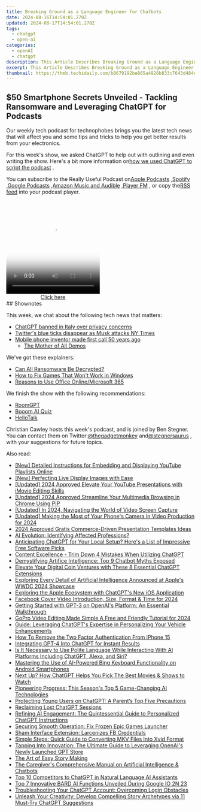 ```yaml
---
title: Breaking Ground as a Language Engineer for Chatbots
date: 2024-08-16T14:54:01.270Z
updated: 2024-08-17T14:54:01.270Z
tags:
  - chatgpt
  - open-ai
categories:
  - openAI
  - chatgpt
description: This Article Describes Breaking Ground as a Language Engineer for Chatbots
excerpt: This Article Describes Breaking Ground as a Language Engineer for Chatbots
thumbnail: https://thmb.techidaily.com/b8679192be865a4926b833c7643d484e4a5289f4dc9b662f4833af51354f1cda.jpg
---
```


## $50 Smartphone Secrets Unveiled - Tackling Ransomware and Leveraging ChatGPT for Podcasts

 Our weekly tech podcast for technophobes brings you the latest tech news that will affect you and some tips and tricks to help you get better results from your electronics.

 For this week's show, we asked ChatGPT to help out with outlining and even writing the show. Here's a bit more information on[how we used ChatGPT to script the podcast](https://www.makeuseof.com/i-used-chatgpt-to-script-a-podcast-heres-what-happened/) .

 You can subscribe to the Really Useful Podcast on[Apple Podcasts](https://podcasts.apple.com/gb/podcast/the-really-useful-podcast/id1437847131?mt=2) ,[Spotify](https://open.spotify.com/show/283gDxLd6OTNEpRq6tN7ha) ,[Google Podcasts](https://www.google.com/podcasts?feed=aHR0cHM6Ly9hbmNob3IuZm0vcy8zMWJlNDcwL3BvZGNhc3QvcnNz) ,[Amazon Music and Audible](https://music.amazon.co.uk/podcasts/20ab73d4-5da2-46c7-a17f-dc6eb39bdb48/The-Really-Useful-Podcast) ,[Player FM](https://player.fm/series/the-really-useful-podcast-2491856) , or copy the[RSS feed](https://feeds.transistor.fm/the-really-useful-podcast) into your podcast player.

<!-- affiliate ads begin -->
<span id="1997795">
					<video width="250" height="250" style="cursor:pointer"
           poster="//a.impactradius-go.com/display-clicktoplayimage/1997795.jpeg"
           onclick="if(!this.playClicked){this.play();this.setAttribute('controls',true);this.playClicked=true;}">
	   <source src="//a.impactradius-go.com/display-ad/23621-1997795">
	   <img src="//a.impactradius-go.com/display-clicktoplayimage/1997795.jpeg" style="border: none; height: 100%; width: 100%; object-fit: contain">
	</video>
	<div style="width:250px;text-align:center"><a href="javascript:window.open(decodeURIComponent('https%3A%2F%2Fproteahair.pxf.io%2Fc%2F5597632%2F1997795%2F23621'), '_blank');void(0);">Click here</a></div>
</span>
<img height="0" width="0" src="https://imp.pxf.io/i/5597632/1997795/23621" style="position:absolute;visibility:hidden;" border="0" />
<!-- affiliate ads end -->
## Shownotes

This week, we chat about the following tech news that matters:

* [ChatGPT banned in Italy over privacy concerns](https://www.bbc.co.uk/news/technology-65139406)
* [Twitter's blue ticks disappear as Musk attacks NY Times](https://www.bbc.co.uk/news/technology-65156216)
* [Mobile phone inventor made first call 50 years ago](https://www.bbc.co.uk/news/technology-65112048)  
  * [The Mother of All Demos](https://www.youtube.com/watch?v=B6rKUf9DWRI)

We've got these explainers:

* [Can All Ransomware Be Decrypted?](https://www.makeuseof.com/can-all-ransomware-be-decrypted/)
* [How to Fix Games That Won't Work in Windows](https://www.makeuseof.com/fix-games-not-working-windows/)
* [Reasons to Use Office Online/Microsoft 365](https://www.makeuseof.com/tag/dont-pay-word-5-reasons-use-office-online/)

We finish the show with the following recommendations:

* [RoomGPT](http://https://www.roomgpt.io/)
* [Booom AI Quiz](https://booom.ai/)
* [HelloTalk](https://www.hellotalk.com/?lang=en)

 Christian Cawley hosts this week's podcast, and is joined by Ben Stegner. You can contact them on Twitter:[@thegadgetmonkey](https://twitter.com/thegadgetmonkey) and[@stegnersaurus](https://twitter.com/stegnersaurus) , with your suggestions for future topics.


<ins class="adsbygoogle"
     style="display:block"
     data-ad-format="autorelaxed"
     data-ad-client="ca-pub-7571918770474297"
     data-ad-slot="1223367746"></ins>



<ins class="adsbygoogle"
     style="display:block"
     data-ad-client="ca-pub-7571918770474297"
     data-ad-slot="8358498916"
     data-ad-format="auto"
     data-full-width-responsive="true"></ins>

<span class="atpl-alsoreadstyle">Also read:</span>
<div><ul>
<li><a href="https://youtube-zero.techidaily.com/etailed-instructions-for-embedding-and-displaying-youtube-playlists-online/"><u>[New] Detailed Instructions for Embedding and Displaying YouTube Playlists Online</u></a></li>
<li><a href="https://on-screen-recording.techidaily.com/new-perfecting-live-display-images-with-ease/"><u>[New] Perfecting Live Display Images with Ease</u></a></li>
<li><a href="https://facebook-video-footage.techidaily.com/updated-2024-approved-elevate-your-youtube-presentations-with-imovie-editing-skills/"><u>[Updated] 2024 Approved  Elevate Your YouTube Presentations with iMovie Editing Skills</u></a></li>
<li><a href="https://fox-friendly.techidaily.com/updated-2024-approved-streamline-your-multimedia-browsing-in-chrome-using-pip/"><u>[Updated] 2024 Approved  Streamline Your Multimedia Browsing in Chrome Using PIP</u></a></li>
<li><a href="https://video-screen-grab.techidaily.com/updated-in-2024-navigating-the-world-of-video-screen-capture/"><u>[Updated] In 2024, Navigating the World of Video Screen Capture</u></a></li>
<li><a href="https://on-screen-recording.techidaily.com/updated-making-the-most-of-your-phones-camera-in-video-production-for-2024/"><u>[Updated] Making the Most of Your Phone's Camera in Video Production for 2024</u></a></li>
<li><a href="https://article-helps.techidaily.com/2024-approved-gratis-commerce-driven-presentation-templates-ideas/"><u>2024 Approved  Gratis Commerce-Driven Presentation Templates Ideas</u></a></li>
<li><a href="https://tech-revival.techidaily.com/ai-evolution-identifying-affected-professions/"><u>AI Evolution: Identifying Affected Professions?</u></a></li>
<li><a href="https://tech-revival.techidaily.com/anticipating-chatgpt-for-your-local-setup-heres-a-list-of-impressive-free-software-picks/"><u>Anticipating ChatGPT for Your Local Setup? Here's a List of Impressive Free Software Picks</u></a></li>
<li><a href="https://tech-revival.techidaily.com/content-excellence-trim-down-4-mistakes-when-utilizing-chatgpt/"><u>Content Excellence - Trim Down 4 Mistakes When Utilizing ChatGPT</u></a></li>
<li><a href="https://tech-revival.techidaily.com/demystifying-artifice-intelligence-top-9-chatbot-myths-exposed/"><u>Demystifying Artifice Intelligence: Top 9 Chatbot Myths Exposed</u></a></li>
<li><a href="https://tech-revival.techidaily.com/elevate-your-digital-coin-ventures-with-these-8-essential-chatgpt-extensions/"><u>Elevate Your Digital Coin Ventures with These 8 Essential ChatGPT Extensions</u></a></li>
<li><a href="https://tech-revival.techidaily.com/exploring-every-detail-of-artificial-intelligence-announced-at-apples-wwdc-2024-showcase/"><u>Exploring Every Detail of Artificial Intelligence Announced at Apple's WWDC 2024 Showcase</u></a></li>
<li><a href="https://tech-revival.techidaily.com/exploring-the-apple-ecosystem-with-chatgpts-new-ios-application/"><u>Exploring the Apple Ecosystem with ChatGPT's New iOS Application</u></a></li>
<li><a href="https://facebook-video-recording.techidaily.com/facebook-cover-video-introduction-size-format-and-time-for-2024/"><u>Facebook Cover Video  Introduction, Size, Format & Time for 2024</u></a></li>
<li><a href="https://tech-revival.techidaily.com/getting-started-with-gpt-3-on-openais-platform-an-essential-walkthrough/"><u>Getting Started with GPT-3 on OpenAI's Platform: An Essential Walkthrough</u></a></li>
<li><a href="https://smart-video-creator.techidaily.com/gopro-video-editing-made-simple-a-free-and-friendly-tutorial-for-2024/"><u>GoPro Video Editing Made Simple A Free and Friendly Tutorial for 2024</u></a></li>
<li><a href="https://tech-revival.techidaily.com/guide-leveraging-chatgpts-expertise-in-personalizing-your-vehicle-enhancements/"><u>Guide: Leveraging ChatGPT's Expertise in Personalizing Your Vehicle Enhancements</u></a></li>
<li><a href="https://apple-account.techidaily.com/how-to-remove-the-two-factor-authentication-from-iphone-15-by-drfone-ios/"><u>How To Remove the Two Factor Authentication From iPhone 15</u></a></li>
<li><a href="https://tech-revival.techidaily.com/integrating-gpt-4-into-chatgpt-for-instant-results/"><u>Integrating GPT-4 Into ChatGPT for Instant Results</u></a></li>
<li><a href="https://tech-revival.techidaily.com/is-it-necessary-to-use-polite-language-while-interacting-with-ai-platforms-including-chatgpt-alexa-and-siri/"><u>Is It Necessary to Use Polite Language While Interacting With AI Platforms Including ChatGPT, Alexa, and Siri?</u></a></li>
<li><a href="https://tech-revival.techidaily.com/mastering-the-use-of-ai-powered-bing-keyboard-functionality-on-android-smartphones/"><u>Mastering the Use of AI-Powered Bing Keyboard Functionality on Android Smartphones</u></a></li>
<li><a href="https://tech-revival.techidaily.com/next-up-how-chatgpt-helps-you-pick-the-best-movies-and-shows-to-watch/"><u>Next Up? How ChatGPT Helps You Pick The Best Movies & Shows to Watch</u></a></li>
<li><a href="https://tech-revival.techidaily.com/pioneering-progress-this-seasons-top-5-game-changing-ai-technologies/"><u>Pioneering Progress: This Season's Top 5 Game-Changing AI Technologies</u></a></li>
<li><a href="https://tech-revival.techidaily.com/protecting-young-users-on-chatgpt-a-parents-top-five-precautions/"><u>Protecting Young Users on ChatGPT: A Parent’s Top Five Precautions</u></a></li>
<li><a href="https://tech-revival.techidaily.com/reclaiming-lost-chatgpt-sessions/"><u>Reclaiming Lost ChatGPT Sessions</u></a></li>
<li><a href="https://tech-revival.techidaily.com/refining-ai-engagement-the-quintessential-guide-to-personalized-chatgpt-instructions/"><u>Refining AI Engagement: The Quintessential Guide to Personalized ChatGPT Instructions</u></a></li>
<li><a href="https://windows11.techidaily.com/securing-smooth-operation-fix-frozen-epic-games-launcher/"><u>Securing Smooth Operation: Fix Frozen Epic Games Launcher</u></a></li>
<li><a href="https://tech-revival.techidaily.com/sham-interface-extension-larcenizes-fb-credentials/"><u>Sham Interface Extension: Larcenizes FB Credentials</u></a></li>
<li><a href="https://media-tips.techidaily.com/simple-steps-quick-guide-to-converting-mkv-files-into-xvid-format/"><u>Simple Steps: Quick Guide to Converting MKV Files Into Xvid Format</u></a></li>
<li><a href="https://tech-revival.techidaily.com/tapping-into-innovation-the-ultimate-guide-to-leveraging-openais-newly-launched-gpt-store/"><u>Tapping Into Innovation: The Ultimate Guide to Leveraging OpenAI's Newly Launched GPT Store</u></a></li>
<li><a href="https://extra-information.techidaily.com/the-art-of-easy-story-making/"><u>The Art of Easy Story Making</u></a></li>
<li><a href="https://tech-revival.techidaily.com/the-caregivers-comprehensive-manual-on-artificial-intelligence-and-chatbots/"><u>The Caregiver's Comprehensive Manual on Artificial Intelligence & Chatbots</u></a></li>
<li><a href="https://tech-revival.techidaily.com/top-10-competitors-to-chatgpt-in-natural-language-ai-assistants/"><u>Top 10 Competitors to ChatGPT in Natural Language AI Assistants</u></a></li>
<li><a href="https://tech-revival.techidaily.com/top-7-innovative-bard-ai-functions-unveiled-during-google-io-2n-23/"><u>Top 7 Innovative BARD AI Functions Unveiled During Google IO 2N 23</u></a></li>
<li><a href="https://tech-revival.techidaily.com/troubleshooting-your-chatgpt-account-overcoming-login-obstacles/"><u>Troubleshooting Your ChatGPT Account: Overcoming Login Obstacles</u></a></li>
<li><a href="https://tech-revival.techidaily.com/unleash-your-creativity-develop-compelling-story-archetypes-via-11-must-try-chatgpt-suggestions/"><u>Unleash Your Creativity: Develop Compelling Story Archetypes via 11 Must-Try ChatGPT Suggestions</u></a></li>
</ul></div>
